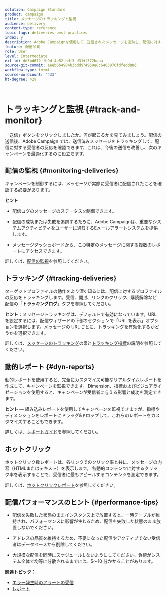 ```yaml
---
solution: Campaign Standard
product: campaign
title: メッセージのトラッキングと監視
audience: delivery
content-type: reference
topic-tags: deliveries-best-practices
index: y
description: Adobe Campaignを使用して、送信されたメッセージを追跡し、配信に対する受信者の反応を確認する方法を説明します
feature: 配信品質
role: User
level: Intermediate
exl-id: dd3bd672-fb9d-4e82-bdf3-d319f372baaa
source-git-commit: aeeb6b4984b3bdd974960e8c6403876fdfedd886
workflow-type: tm+mt
source-wordcount: '433'
ht-degree: 42%

---
```


# トラッキングと監視 {#track-and-monitor}

「送信」ボタンをクリックしましたか。何が起こるかを見てみましょう。配信の送信後、Adobe Campaign では、送信済みメッセージをトラッキングして、配信に対する受信者の反応を確認できます。これは、今後の送信を改善し、次のキャンペーンを最適化するのに役立ちます。

## 配信の監視 {#monitoring-deliveries}

キャンペーンを制御するには、メッセージが実際に受信者に配信されたことを確認する必要があります。

**ヒント**

* 配信ログのメッセージのステータスを制御できます。

* 配信の成功または失敗を追跡するために、Adobe Campaignは、重要なシステムアクティビティをユーザーに通知するEメールアラートシステムを提供します。

* メッセージダッシュボードから、この特定のメッセージに関する複数のレポートにアクセスできます。

詳しくは、[配信の監視](../../sending/using/monitoring-a-delivery.md)を参照してください。

## トラッキング {#tracking-deliveries}

ターゲットプロファイルの動作をより深く知るには、配信に対するプロファイルの反応をトラッキングします。受信、開封、リンクのクリック、購読解除など 配信の「**トラッキングログ**」タブを参照してください。

**ヒント**：メッセージトラッキングは、デフォルトで有効になっています。URL を設定するには、配信ウィザードの下部のセクションで「URL を表示」オプションを選択します。メッセージの URL ごとに、トラッキングを有効化するかどうかを選択できます。

詳しくは、[メッセージのトラッキング](../../sending/using/tracking-messages.md)の節と[トラッキング指標](../../reporting/using/tracking-indicators.md)の説明を参照してください。

## 動的レポート {#dyn-reports}

動的レポートを使用すると、完全にカスタマイズ可能なリアルタイムレポートを作成して、キャンペーンを監視できます。 Dimension、指標およびビジュアライゼーションを使用すると、キャンペーンが受信者に与える影響と成功を測定できます。

**ヒント**  — 組み込みレポートを使用してキャンペーンを監視できますが、指標やディメンションをレポートにドラッグ&amp;ドロップして、これらのレポートをカスタマイズすることもできます。

詳しくは、[レポートガイド](../../reporting/using/about-dynamic-reports.md)を参照してください。

## ホットクリック

ホットクリック数レポートは、各リンクでのクリック率と共に、メッセージの内容（HTMLまたはテキスト）を表示します。 各動的コンテンツに対するクリック率を表示することで、受信者に最もアピールするコンテンツを測定できます。

詳しくは、[ホットクリックレポート](../../reporting/using/hot-clicks.md)を参照してください。

## 配信パフォーマンスのヒント {#performance-tips}

* 配信を失敗した状態のままインスタンス上で放置すると、一時テーブルが維持され、パフォーマンスに影響が生じるため、配信を失敗した状態のまま放置しないでください。

* アドレスの品質を維持するため、不要になった配信やアクティブでない受信者はデータベースから削除してください。

* 大規模な配信を同時にスケジュールしないようにしてください。負荷がシステム全体で均等に分散されるまでには、5～10 分かかることがあります。

**関連トピック：**

* [エラー発生時のアラートの受信](../../sending/using/receiving-alerts-when-failures-happen.md)
* [レポート](../../reporting/using/about-dynamic-reports.md)
